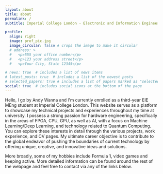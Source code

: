 ```yaml
---
layout: about
title: about
permalink: /
subtitle: Imperial College London - Electronic and Information Engineering

profile:
  align: right
  image: prof_pic.jpg
  image_circular: false # crops the image to make it circular
  # address: >
  #   <p>555 your office number</p>
  #   <p>123 your address street</p>
  #   <p>Your City, State 12345</p>

# news: true  # includes a list of news items
# latest_posts: true  # includes a list of the newest posts
# selected_papers: true # includes a list of papers marked as "selected={true}"
social: true  # includes social icons at the bottom of the page
---
```


Hello, I go by Andy Wanna and I'm currently enrolled as a third-year EIE MEng student at Imperial College London. This website serves as a platform to showcase my technical projects and experiences throughout my time at university. I possess a strong passion for hardware engineering, specifically in the areas of FPGA, CPU, GPU, as well as AI, with a focus on Machine Learning/Deep Learning, and technology related to Quantum Computing. You can explore these interests in detail through the various projects, work experience, and CV pages. My ultimate career objective is to contribute to the global endeavor of pushing the boundaries of current technology by offering unique, creative, and innovative ideas and solutions. 

More broadly, some of my hobbies include Formula 1, video games and keeping active. More detailed information can be found around the rest of the webpage and feel free to contact via any of the links below.

<!-- Link to your social media connections, too. This theme is set up to use [Font Awesome icons](http://fortawesome.github.io/Font-Awesome/) and [Academicons](https://jpswalsh.github.io/academicons/), like the ones below. Add your Facebook, Twitter, LinkedIn, Google Scholar, or just disable all of them. -->
